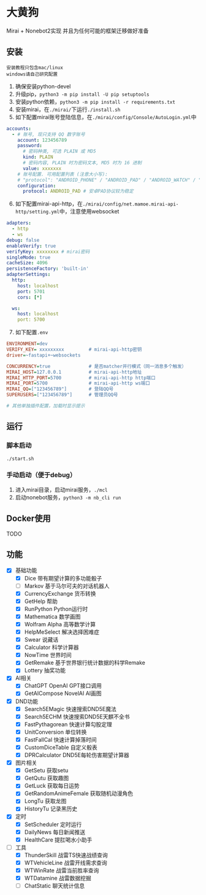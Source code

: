 # 大黄狗

Mirai + Nonebot2实现
并且为任何可能的框架迁移做好准备

## 安装

```plain
安装教程只包含mac/linux
windows请自己研究配置
```

1. 确保安装python-devel
2. 升级pip，`python3 -m pip install -U pip setuptools`
3. 安装python依赖，`python3 -m pip install -r requirements.txt`
4. 安装mirai，在`./mirai/`下运行`./install.sh`
5. 如下配置mirai账号登陆信息，在`./mirai/config/Console/AutoLogin.yml`中

``` yml
accounts: 
  - # 账号, 现只支持 QQ 数字账号
    account: 123456789
    password: 
      # 密码种类, 可选 PLAIN 或 MD5
      kind: PLAIN
      # 密码内容, PLAIN 时为密码文本, MD5 时为 16 进制
      value: xxxxxxx
    # 账号配置. 可用配置列表 (注意大小写):
    # "protocol": "ANDROID_PHONE" / "ANDROID_PAD" / "ANDROID_WATCH" / "MACOS" / "IPAD"
    configuration: 
      protocol: ANDROID_PAD # 安卓PAD协议较为稳定
```

6. 如下配置mirai-api-http，在`./mirai/config/net.mamoe.mirai-api-http/setting.yml`中，注意使用websocket

``` yml
adapters: 
  - http
  - ws
debug: false
enableVerify: true
verifyKey: xxxxxxxx # mirai密码
singleMode: true
cacheSize: 4096
persistenceFactory: 'built-in'
adapterSettings:
  http:
    host: localhost
    port: 5701
    cors: [*]

  ws:
    host: localhost
    port: 5700
```

7. 如下配置`.env`

```ini
ENVIRONMENT=dev
VERIFY_KEY= xxxxxxxxx         # mirai-api-http密钥
driver=~fastapi+~websockets

CONCURRENCY=true              # 是否matcher并行模式（同一消息多个触发）
MIRAI_HOST=127.0.0.1          # mirai-api-http地址
MIRAI_HTTP_PORT=5700          # mirai-api-http http端口
MIRAI_PORT=5700               # mirai-api-http ws端口
MIRAI_QQ=["123456789"]        # 登陆QQ号
SUPERUSERS=["123456789"]      # 管理员QQ号

# 其他单独插件配置，加载时显示提示
```

## 运行

### 脚本启动

`./start.sh`

### 手动启动（便于debug）

1. 进入mirai目录，启动mirai服务，`./mcl`
2. 启动nonebot服务，`python3 -m nb_cli run`

## Docker使用

TODO

## 功能

- [x] 基础功能
  - [x] Dice 带有期望计算的多功能骰子
  - [ ] Markov 基于马尔可夫的对话机器人
  - [x] CurrencyExchange 货币转换
  - [x] GetHelp 帮助
  - [x] RunPython Python运行时
  - [x] Mathematica 数学画图
  - [x] Wolfram Alpha 高等数学计算
  - [x] HelpMeSelect 解决选择困难症
  - [x] Swear 说藏话
  - [x] Calculator 科学计算器
  - [x] NowTime 世界时间
  - [x] GetRemake 基于世界银行统计数据的科学Remake
  - [x] Lottery 抽奖功能
- [X] AI相关
  - [x] ChatGPT OpenAI GPT接口调用
  - [x] GetAICompose NovelAI AI画图
- [x] DND功能
  - [x] Search5EMagic 快速搜索DND5E魔法
  - [x] Search5ECHM 快速搜索DND5E天麒不全书
  - [x] FastPythagorean 快速计算勾股定理
  - [x] UnitConversion 单位转换
  - [x] FastFallCal 快速计算掉落时间
  - [x] CustomDiceTable 自定义骰表
  - [x] DPRCalculator DND5E每轮伤害期望计算器
- [x] 图片相关
  - [x] GetSetu 获取setu
  - [x] GetQutu 获取趣图
  - [x] GetLuck 获取每日运势
  - [x] GetRandomAnimeFemale 获取随机动漫角色
  - [x] LongTu 获取龙图
  - [x] HistoryTu 记录黑历史
- [x] 定时
  - [x] SetScheduler 定时运行
  - [x] DailyNews 每日新闻推送
  - [x] HealthCare 提肛喝水小助手
- [ ] 工具
  - [x] ThunderSkill 战雷TS快速战绩查询
  - [x] WTVehicleLine 战雷开线需求查询
  - [x] WTWinRate 战雷当前胜率查询
  - [x] WTDatamine 战雷数据挖掘
  - [ ] ChatStatic 聊天统计信息
